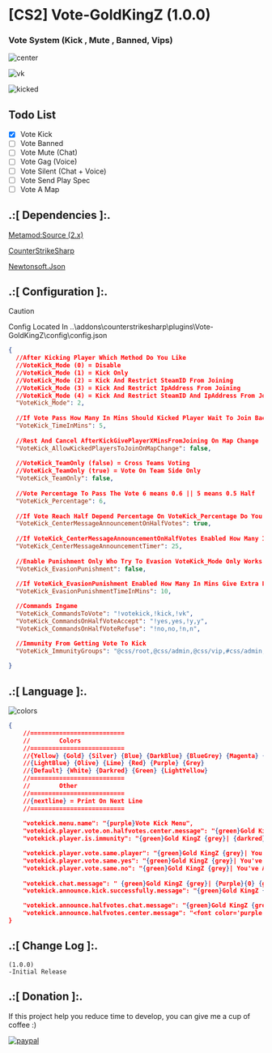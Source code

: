 # [CS2] Vote-GoldKingZ (1.0.0)

### Vote System (Kick , Mute , Banned, Vips)


![center](https://github.com/oqyh/cs2-Vote-GoldKingZ/assets/48490385/16a5904b-d618-4082-8678-ddbf7f42dce4)

![vk](https://github.com/oqyh/cs2-Vote-GoldKingZ/assets/48490385/45e3352d-7b9d-4d56-810e-df7efba9ca3d)

![kicked](https://github.com/oqyh/cs2-Vote-GoldKingZ/assets/48490385/1034a12f-91b2-4d67-8775-bf180c5d6839)


## Todo List

- [x] Vote Kick 
- [ ] Vote Banned
- [ ] Vote Mute (Chat)
- [ ] Vote Gag (Voice)
- [ ] Vote Silent (Chat + Voice)
- [ ] Vote Send Play Spec
- [ ] Vote A Map

## .:[ Dependencies ]:.
[Metamod:Source (2.x)](https://www.sourcemm.net/downloads.php/?branch=master)

[CounterStrikeSharp](https://github.com/roflmuffin/CounterStrikeSharp/releases)

[Newtonsoft.Json](https://www.nuget.org/packages/Newtonsoft.Json)




## .:[ Configuration ]:.

> [!CAUTION]
> Config Located In ..\addons\counterstrikesharp\plugins\Vote-GoldKingZ\config\config.json

```json
{
  //After Kicking Player Which Method Do You Like
  //VoteKick_Mode (0) = Disable
  //VoteKick_Mode (1) = Kick Only
  //VoteKick_Mode (2) = Kick And Restrict SteamID From Joining
  //VoteKick_Mode (3) = Kick And Restrict IpAddress From Joining
  //VoteKick_Mode (4) = Kick And Restrict SteamID And IpAddress From Joining
  "VoteKick_Mode": 2,
  
  //If Vote Pass How Many In Mins Should Kicked Player Wait To Join Back
  "VoteKick_TimeInMins": 5,
  
  //Rest And Cancel AfterKickGivePlayerXMinsFromJoining On Map Change
  "VoteKick_AllowKickedPlayersToJoinOnMapChange": false,
  
  //VoteKick_TeamOnly (false) = Cross Teams Voting
  //VoteKick_TeamOnly (true) = Vote On Team Side Only
  "VoteKick_TeamOnly": false,
  
  //Vote Percentage To Pass The Vote 6 means 0.6 || 5 means 0.5 Half
  "VoteKick_Percentage": 6,
  
  //If Vote Reach Half Depend Percentage On VoteKick_Percentage Do You Want Annoce Player To Vote shortcut Depend [VoteKick_CommandsOnHalfVoteAccept] And [VoteKick_CommandsOnHalfVoteRefuse] To Kick Player Announced
  "VoteKick_CenterMessageAnnouncementOnHalfVotes": true,
  
  //If VoteKick_CenterMessageAnnouncementOnHalfVotes Enabled How Many In Secs To Show Message
  "VoteKick_CenterMessageAnnouncementTimer": 25,
  
  //Enable Punishment Only Who Try To Evasion VoteKick_Mode Only Works 2 to 4
  "VoteKick_EvasionPunishment": false,
  
  //If VoteKick_EvasionPunishment Enabled How Many In Mins Give Extra For Evasion Punishment
  "VoteKick_EvasionPunishmentTimeInMins": 10,

  //Commands Ingame
  "VoteKick_CommandsToVote": "!votekick,!kick,!vk",
  "VoteKick_CommandsOnHalfVoteAccept": "!yes,yes,!y,y",
  "VoteKick_CommandsOnHalfVoteRefuse": "!no,no,!n,n",

  //Immunity From Getting Vote To Kick
  "VoteKick_ImmunityGroups": "@css/root,@css/admin,@css/vip,#css/admin,#css/vip",
  
}
```


## .:[ Language ]:.

![colors](https://github.com/oqyh/cs2-vote-kick/assets/48490385/617503c9-fe77-480d-9ce2-fca5299cdcd5)


```json
{
    //==========================
    //        Colors
    //==========================
    //{Yellow} {Gold} {Silver} {Blue} {DarkBlue} {BlueGrey} {Magenta} {LightRed}
    //{LightBlue} {Olive} {Lime} {Red} {Purple} {Grey}
    //{Default} {White} {Darkred} {Green} {LightYellow}
    //==========================
    //        Other
    //==========================
    //{nextline} = Print On Next Line
    //==========================
	
    "votekick.menu.name": "{purple}Vote Kick Menu",
    "votekick.player.vote.on.halfvotes.center.message": "{green}Gold KingZ {grey}| {darkred}Please Wait For Timer To End",
    "votekick.player.is.immunity": "{green}Gold KingZ {grey}| {darkred}Vote Failed On {Purple}{0} {darkred}You Cant Vote Kick VIPs",//{0} Vip PlayerName 

    "votekick.player.vote.same.player": "{green}Gold KingZ {grey}| You've Already Voted To Kick {Purple}{0} {grey}[ {Olive}{1} {grey}/ {Olive}{2} {grey}]", //{0} PlayerName Vote On - {1} Votes - {2} Needed
    "votekick.player.vote.same.yes": "{green}Gold KingZ {grey}| You've Already Voted {lime}Yes {grey}To {Purple}{0} {grey}[ {Olive}{1} {grey}/ {Olive}{2} {grey}]", //{0} PlayerName Vote On - {1} Votes - {2} Needed
    "votekick.player.vote.same.no": "{green}Gold KingZ {grey}| You've Already Voted {red}No {grey}To {Purple}{0} {grey}[ {Olive}{1} {grey}/ {Olive}{2} {grey}]", //{0} PlayerName Vote On - {1} Votes - {2} Needed
    
    "votekick.chat.message": " {green}Gold KingZ {grey}| {Purple}{0} {grey}Wanted to kick {Magenta}{1} {grey}[ {Olive}{2} {grey}/ {Olive}{3} {grey}]", //{0} PlayerName Rock The Vote - {1} PlayerName Vote On - {1} Votes - {2} Needed
    "votekick.announce.kick.successfully.message": "{green}Gold KingZ {grey}| Vote Successfully, {Purple}{0} {grey}Has Been Kicked",{0} PlayerName Kicked

    "votekick.announce.halfvotes.chat.message": "{green}Gold KingZ {grey}| Votes Reached Half Type {yellow}!yes {grey}/ {yellow}!y {grey}Or {red}!no {grey}/ {red}!n {grey}To Vote Kick",
    "votekick.announce.halfvotes.center.message": "<font color='purple'>Vote Reach Half</font> <font color='darkred'>{0} Secs</font> <br> <font color='grey'>Kick player: </font> <font color='lightblue'>{1} ?</font> <br> <font class='fontSize-l' color='green'> [ {2} / {3} ] </font> <br> <font color='grey'>To Kick Say</font> <font color='yellow'>!yes</font><font color='grey'>/</font><font color='yellow'>!y</font> <br> <font color='grey'>To Remove Kick Say</font> <font color='yellow'>!no</font><font color='grey'>/</font><font color='yellow'>!n</font>"// {0} Timer - {1} PlayerName Vote On - {2} Votes - {3} Needed 
}
```

## .:[ Change Log ]:.
```
(1.0.0)
-Initial Release
```

## .:[ Donation ]:.

If this project help you reduce time to develop, you can give me a cup of coffee :)

[![paypal](https://www.paypalobjects.com/en_US/i/btn/btn_donateCC_LG.gif)](https://paypal.me/oQYh)
